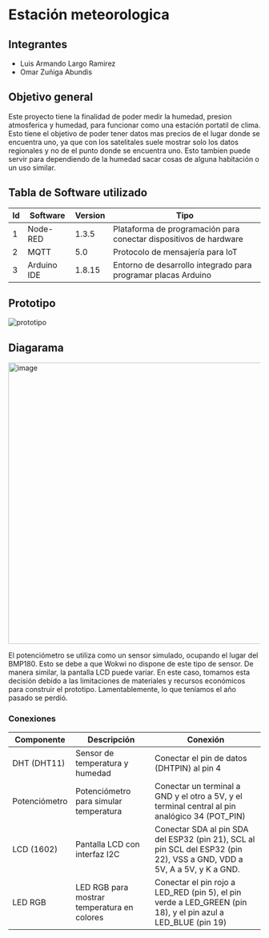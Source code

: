 # Estación meteorologica
## Integrantes

- Luis Armando Largo Ramirez
- Omar Zuñiga Abundis

## Objetivo general
Este proyecto tiene la finalidad de poder medir la humedad, presion atmosferica y humedad, para funcionar como una estación portatil
de clima. Esto tiene el objetivo de poder tener datos mas precios de el lugar donde se encuentra uno, ya que con los satelitales suele mostrar solo los datos regionales y no de el punto donde se encuentra uno. Esto tambien puede servir para dependiendo de la humedad sacar cosas de alguna habitación o un uso similar. 

## Tabla de Software utilizado
|Id|Software|Version|Tipo|
|---|---|---|---|
|1|Node-RED|1.3.5|Plataforma de programación para conectar dispositivos de hardware|
|2|MQTT|5.0|Protocolo de mensajería para IoT|
|3|Arduino IDE|1.8.15|Entorno de desarrollo integrado para programar placas Arduino|


## Prototipo
![prototipo](https://github.com/luislr220/ProjectsPIot2024/assets/114530204/dc14c2c9-b9d9-4322-8250-cf4a5bd9b6dc)

## Diagarama
<img width="562" alt="image" src="https://github.com/luislr220/ProjectsPIot2024/assets/114530204/61fbea87-7180-4a7c-a211-3a05f75c383b">
<br>

El potenciómetro se utiliza como un sensor simulado, ocupando el lugar del BMP180. Esto se debe a que Wokwi no dispone de este tipo de sensor. De manera similar, la pantalla LCD puede variar. En este caso, tomamos esta decisión debido a las limitaciones de materiales y recursos económicos para construir el prototipo. Lamentablemente, lo que teníamos el año pasado se perdió.

### Conexiones
| Componente    | Descripción                                     | Conexión                                           |
|---------------|-------------------------------------------------|----------------------------------------------------|
| DHT (DHT11)   | Sensor de temperatura y humedad                 | Conectar el pin de datos (DHTPIN) al pin 4        |
| Potenciómetro | Potenciómetro para simular temperatura         | Conectar un terminal a GND y el otro a 5V, y el terminal central al pin analógico 34 (POT_PIN) |
| LCD (1602)    | Pantalla LCD con interfaz I2C                   | Conectar SDA al pin SDA del ESP32 (pin 21), SCL al pin SCL del ESP32 (pin 22), VSS a GND, VDD a 5V, A a 5V, y K a GND. |
| LED RGB       | LED RGB para mostrar temperatura en colores    | Conectar el pin rojo a LED_RED (pin 5), el pin verde a LED_GREEN (pin 18), y el pin azul a LED_BLUE (pin 19) |



